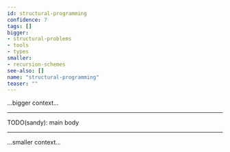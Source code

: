 ```yaml
---
id: structural-programming
confidence: 7
tags: []
bigger:
- structural-problems
- tools
- types
smaller:
- recursion-schemes
see-also: []
name: "structural-programming"
teaser: ""
---
```



...bigger context...

---

TODO(sandy): main body

---

...smaller context...
